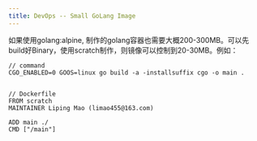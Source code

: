 ```yaml
---
title: DevOps -- Small GoLang Image
---
```


如果使用golang:alpine, 制作的golang容器也需要大概200-300MB。可以先build好Binary，使用scratch制作，则镜像可以控制到20-30MB。例如：
```
// command
CGO_ENABLED=0 GOOS=linux go build -a -installsuffix cgo -o main .


// Dockerfile
FROM scratch
MAINTAINER Liping Mao (limao455@163.com)

ADD main ./
CMD ["/main"]
```
